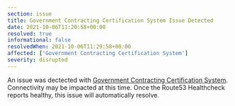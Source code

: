 ```yaml
---
section: issue
title: Government Contracting Certification System Issue Detected
date: 2021-10-06T11:20:58+00:00
resolved: true
informational: false
resolvedWhen: 2021-10-06T11:29:58+00:00
affected: ['Government Contracting Certification System']
severity: disrupted
---
```

An issue was dectected with [Government Contracting Certification System](https://certify.sba.gov).  Connectivity may be impacted at this time.  Once the Route53 Healthcheck reports healthy, this issue will automatically resolve.
